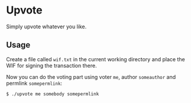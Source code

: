 # Upvote

Simply upvote whatever you like.

## Usage

Create a file called `wif.txt` in the current working directory
and place the WIF for signing the transaction there.

Now you can do the voting part using voter `me`, author `someauthor`
and permlink `somepermlink`:

```bash
$ ./upvote me somebody somepermlink
```
